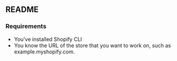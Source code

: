 ## README

### Requirements
- You've installed Shopify CLI
- You know the URL of the store that you want to work on, such as example.myshopify.com.

